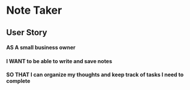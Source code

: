 # Note Taker

## User Story 
#### AS A small business owner
#### I WANT to be able to write and save notes
#### SO THAT I can organize my thoughts and keep track of tasks I need to complete
